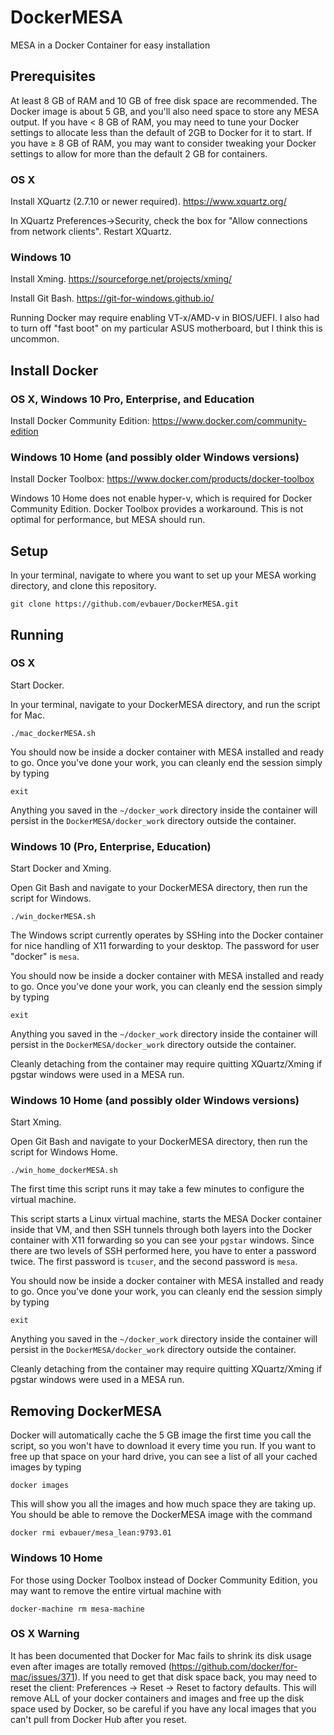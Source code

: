 # DockerMESA

MESA in a Docker Container for easy installation

## Prerequisites

At least 8 GB of RAM and 10 GB of free disk space are recommended.
The Docker image is about 5 GB, and you'll also need space to store any MESA output.
If you have < 8 GB of RAM, you may need to tune your Docker settings to allocate less than the default of 2GB to Docker for it to start.
If you have ≥ 8 GB of RAM, you may want to consider tweaking your Docker settings to allow for more than the default 2 GB for containers.

###  OS X
Install XQuartz (2.7.10 or newer required). https://www.xquartz.org/

In XQuartz Preferences->Security, check the box for "Allow connections from network clients". Restart XQuartz.

### Windows 10

Install Xming. https://sourceforge.net/projects/xming/

Install Git Bash. https://git-for-windows.github.io/

Running Docker may require enabling VT-x/AMD-v in BIOS/UEFI.
I also had to turn off "fast boot" on my particular ASUS motherboard, but I think this is uncommon.


## Install Docker

### OS X, Windows 10 Pro, Enterprise, and Education

Install Docker Community Edition:
https://www.docker.com/community-edition

### Windows 10 Home (and possibly older Windows versions)

Install Docker Toolbox: https://www.docker.com/products/docker-toolbox

Windows 10 Home does not enable hyper-v, which is required for Docker Community Edition. Docker Toolbox provides a workaround. This is not optimal for performance, but MESA should run.


## Setup

In your terminal, navigate to where you want to set up your MESA working directory, and clone this repository.

	git clone https://github.com/evbauer/DockerMESA.git


## Running

### OS X

Start Docker.

In your terminal, navigate to your DockerMESA directory, and run the script for Mac.

	./mac_dockerMESA.sh

You should now be inside a docker container with MESA installed and ready to go. Once you've done your work, you can cleanly end the session simply by typing

	exit
	
Anything you saved in the `~/docker_work` directory inside the container will persist in the `DockerMESA/docker_work` directory outside the container.


### Windows 10 (Pro, Enterprise, Education)

Start Docker and Xming.

Open Git Bash and navigate to your DockerMESA directory, then run the script for Windows.

	./win_dockerMESA.sh

The Windows script currently operates by SSHing into the Docker container for nice handling of X11 forwarding to your desktop. The password for user "docker" is `mesa`. 

You should now be inside a docker container with MESA installed and ready to go. Once you've done your work, you can cleanly end the session simply by typing

	exit

Anything you saved in the `~/docker_work` directory inside the container will persist in the `DockerMESA/docker_work` directory outside the container.

Cleanly detaching from the container may require quitting XQuartz/Xming if pgstar windows were used in a MESA run.

### Windows 10 Home (and possibly older Windows versions)

Start Xming.

Open Git Bash and navigate to your DockerMESA directory, then run the script for Windows Home.

	./win_home_dockerMESA.sh
	
The first time this script runs it may take a few minutes to configure the virtual machine.

This script starts a Linux virtual machine, starts the MESA Docker container inside that VM, and then SSH tunnels through both layers into the Docker container with X11 forwarding so you can see your `pgstar` windows. Since there are two levels of SSH performed here, you have to enter a password twice. The first password is `tcuser`, and the second password is `mesa`. 

You should now be inside a docker container with MESA installed and ready to go. Once you've done your work, you can cleanly end the session simply by typing

	exit

Anything you saved in the `~/docker_work` directory inside the container will persist in the `DockerMESA/docker_work` directory outside the container.

Cleanly detaching from the container may require quitting XQuartz/Xming if pgstar windows were used in a MESA run.

## Removing DockerMESA

Docker will automatically cache the 5 GB image the first time you call the script, so you won't have to download it every time you run. If you want to free up that space on your hard drive, you can see a list of all your cached images by typing

	docker images

This will show you all the images and how much space they are taking up. You should be able to remove the DockerMESA image with the command

	docker rmi evbauer/mesa_lean:9793.01

### Windows 10 Home

For those using Docker Toolbox instead of Docker Community Edition, you may want to remove the entire virtual machine with

	docker-machine rm mesa-machine

### OS X Warning

It has been documented that Docker for Mac fails to shrink its disk usage even after images are totally removed (https://github.com/docker/for-mac/issues/371). If you need to get that disk space back, you may need to reset the client: Preferences -> Reset -> Reset to factory defaults. This will remove ALL of your docker containers and images and free up the disk space used by Docker, so be careful if you have any local images that you can't pull from Docker Hub after you reset.

